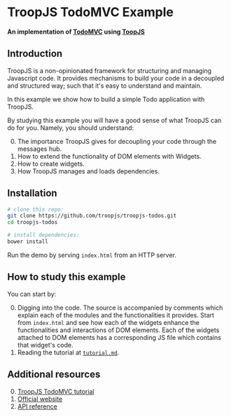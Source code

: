 # TroopJS TodoMVC Example

__An implementation of [TodoMVC](https://github.com/tastejs/todomvc/) using [ToopJS](http://troopjs.com/)__

## Introduction

TroopJS is a non-opinionated framework for structuring and managing Javascript
code. It provides mechanisms to build your code in a decoupled and structured
way; such that it's easy to understand and maintain.

In this example we show how to build a simple Todo application with TroopJS.

By studying this example you will have a good sense of what TroopJS can do for
you. Namely, you should understand:

0. The importance TroopJS gives for decoupling your code through the messages
   hub.
0. How to extend the functionality of DOM elements with Widgets.
0. How to create widgets.
0. How TroopJS manages and loads dependencies.

## Installation

```bash
# clone this repo:
git clone https://github.com/troopjs/troopjs-todos.git
cd troopjs-todos

# install dependencies:
bower install
```

Run the demo by serving `index.html` from an HTTP server.

## How to study this example

You can start by:

0. Digging into the code. The source is accompanied by comments which explain
   each of the modules and the functionalities it provides. Start from
   `index.html` and see how each of the widgets enhance the functionalities
   and interactions of DOM elements. Each of the widgets attached to DOM
   elements has a corresponding JS file which contains that widget's code.
0. Reading the tutorial at [`tutorial.md`](TUTORIAL.md).

## Additional resources

0. [TroopJS TodoMVC tutorial](TUTORIAL.md)
0. [Official website](http://troopjs.com/)
0. [API reference](https://cdn.rawgit.com/troopjs/troopjs/build/3.x/docs/index.html)
